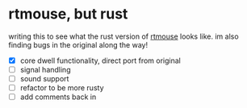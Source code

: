 # rtmouse, but rust

writing this to see what the rust version of [rtmouse](https://github.com/faithanalog/rtmouse) looks like. im also finding bugs in the original along the way!

- [x] core dwell functionality, direct port from original
- [ ] signal handling
- [ ] sound support
- [ ] refactor to be more rusty
- [ ] add comments back in
